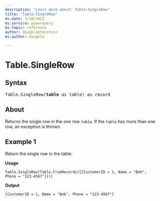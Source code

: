 ```yaml
---
description: "Learn more about: Table.SingleRow"
title: "Table.SingleRow"
ms.date: 3/10/2022
ms.service: powerquery
ms.topic: reference
author: dougklopfenstein
ms.author: dougklo

---
```

# Table.SingleRow

## Syntax

<pre>
Table.SingleRow(<b>table</b> as table) as record  
</pre>
  
## About

Returns the single row in the one row `table`. If the `table` has more than one row, an exception is thrown.

## Example 1

Return the single row in the table.

**Usage**

```powerquery-m
Table.SingleRow(Table.FromRecords({[CustomerID = 1, Name = "Bob", Phone = "123-4567"]}))
```

**Output**

`[CustomerID = 1, Name = "Bob", Phone = "123-4567"]`
